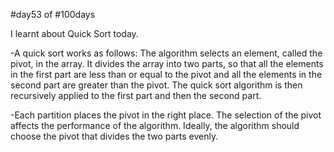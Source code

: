 #day53 of #100days

I learnt about Quick Sort today.

-A quick sort works as follows: The algorithm selects an element, called the pivot, in the array. It divides the array into two parts, so that all the elements in the first part are less than or equal to the pivot and all the elements in the second part are greater than the pivot. The quick sort algorithm is then recursively applied to the first part and then the second part.

-Each partition places the pivot in the right place. The selection of the pivot affects the performance of the algorithm. Ideally, the algorithm should choose the pivot that divides the two parts evenly.
